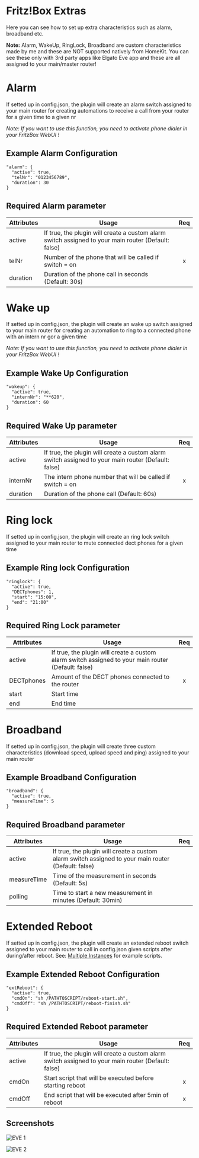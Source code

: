 # Fritz!Box Extras

Here you can see how to set up extra characteristics such as alarm, broadband etc.

**Note:** Alarm, WakeUp, RingLock, Broadband are custom characteristics made by me and these are NOT supported natively from HomeKit. You can see these only with 3rd party apps like Elgato Eve app and these are all assigned to your main/master router!



# Alarm

If setted up in config.json, the plugin will create an alarm switch assigned to your main router for creating automations to receive a call from your router for a given time to a given nr

_Note: If you want to use this function, you need to activate phone dialer in your FritzBox WebUI !_



## Example Alarm Configuration

```
"alarm": {
  "active": true,
  "telNr": "0123456789",
  "duration": 30
}
```



## Required Alarm parameter

| Attributes | Usage                                                        | Req  |
| ---------- | ------------------------------------------------------------ | :--: |
| active     | If true, the plugin will create a custom alarm switch assigned to your main router (Default: false) |      |
| telNr      | Number of the phone that will be called if switch = on       |  x   |
| duration   | Duration of the phone call in seconds (Default: 30s)         |      |



# Wake up

If setted up in config.json, the plugin will create an wake up switch assigned to your main router for creating an automation to ring to a connected phone with an intern nr gor a given time

_Note: If you want to use this function, you need to activate phone dialer in your FritzBox WebUI !_



## Example Wake Up Configuration

```
"wakeup": {
  "active": true,
  "internNr": "**620",
  "duration": 60
}
```



## Required Wake Up parameter

| Attributes | Usage                                                        | Req  |
| ---------- | ------------------------------------------------------------ | :--: |
| active     | If true, the plugin will create a custom alarm switch assigned to your main router (Default: false) |      |
| internNr   | The intern phone number that will be called if switch = on   |  x   |
| duration   | Duration of the phone call (Default: 60s)                    |      |



# Ring lock

If setted up in config.json, the plugin will create an ring lock switch assigned to your main router to mute connected dect phones for a given time



## Example Ring lock Configuration

```
"ringlock": {
  "active": true,
  "DECTphones": 1,
  "start": "15:00",
  "end": "21:00"
}
```



## Required Ring Lock parameter

| Attributes | Usage                                                        | Req  |
| ---------- | ------------------------------------------------------------ | :--: |
| active     | If true, the plugin will create a custom alarm switch assigned to your main router (Default: false) |      |
| DECTphones | Amount of the DECT phones connected to the router            |  x   |
| start      | Start time                                                   |      |
| end        | End time                                                     |      |



# Broadband

If setted up in config.json, the plugin will create three custom characteristics (download speed, upload speed and ping) assigned to your main router



## Example Broadband Configuration

```
"broadband": {
  "active": true,
  "measureTime": 5
}
```



## Required Broadband parameter

| Attributes  | Usage                                                        | Req  |
| ----------- | ------------------------------------------------------------ | :--: |
| active      | If true, the plugin will create a custom alarm switch assigned to your main router (Default: false) |      |
| measureTime | Time of the measurement in seconds (Default: 5s)             |      |
| polling     | Time to start a new measurement in minutes (Default: 30min)  |      |



# Extended Reboot

If setted up in config.json, the plugin will create an extended reboot switch assigned to your main router to call in config.json given scripts after during/after reboot. See: [Multiple Instances](https://github.com/SeydX/homebridge-fritz-platform/blob/master/example/MultipleInstances.md) for example scripts.



## Example Extended Reboot Configuration

```
"extReboot": {
  "active": true,
  "cmdOn": "sh /PATHTOSCRIPT/reboot-start.sh",
  "cmdOff": "sh /PATHTOSCRIPT/reboot-finish.sh"
}
```



## Required Extended Reboot parameter

| Attributes | Usage                                                        | Req  |
| ---------- | ------------------------------------------------------------ | :--: |
| active     | If true, the plugin will create a custom alarm switch assigned to your main router (Default: false) |      |
| cmdOn      | Start script that will be executed before starting reboot    |  x   |
| cmdOff     | End script that will be executed after 5min of reboot        |  x   |



## Screenshots

![EVE 1](https://raw.githubusercontent.com/SeydX/homebridge-fritz-platform/master/images/device_characteristics1.PNG)

![EVE 2](https://raw.githubusercontent.com/SeydX/homebridge-fritz-platform/master/images/device_characteristics2.PNG)
